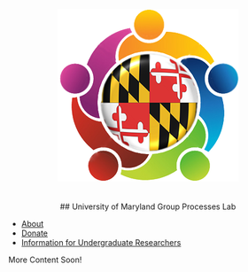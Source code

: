 <div style="text-align:center"><img src="lablogo.png" alt="logo" class="inline"/></div>
<br><br>

<center>## University of Maryland Group Processes Lab</center>

- <a href="{{ site.baseurl }}/about">About</a>
- <a href="{{ site.baseurl }}/donate">Donate</a>
- <a href="{{ site.baseurl }}/RA_info">Information for Undergraduate Researchers</a>

More Content Soon!

